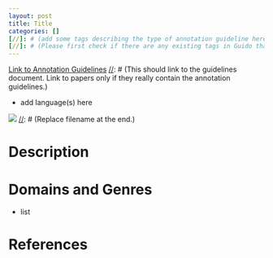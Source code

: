 ```yaml
---
layout: post
title: Title
categories: [] 
[//]: # (add some tags describing the type of annotation guideline here.)
[//]: # (Please first check if there are any existing tags in Guido that apply!)
---
```


<!--- Main URL: add exactly one link here, replacing only the URL --->
[Link to Annotation Guidelines](<add-url-here>)
[//]: # (This should link to the guidelines document. Link to papers only if they really contain the annotation guidelines.)

<!--- Languages -->
* add language(s) here

<!-- Teaser image, delete next line if none -->
![](http://sigann.github.io/guido/images/your-image-filename.png)
[//]: # (Replace filename at the end.)

<!-- Description -->
# Description


<!-- Domains and Genres -->
# Domains and Genres
* list

<!-- Any further references, links etc. -->
# References
[//]: # (for example conference publications)
